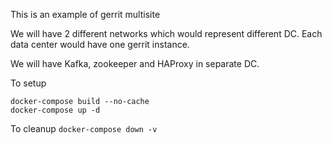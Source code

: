 This is an example of gerrit multisite

We will have 2 different networks which would represent different DC.
Each data center would have one gerrit instance.

We will have Kafka, zookeeper and HAProxy in separate DC.

To setup 

```
docker-compose build --no-cache
docker-compose up -d
```

To cleanup 
``docker-compose down -v``
